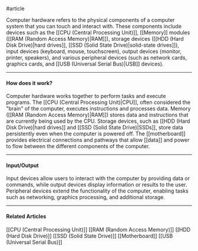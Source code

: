 #article 

Computer hardware refers to the physical components of a computer system that you can touch and interact with. These components include devices such as the [[CPU  (Central Processing Unit)]], [[Memory]] modules ([[RAM (Random Access Memory)|RAM]]), storage devices ([[HDD (Hard Disk Drive)|hard drives]], [[SSD (Solid State Drive)|solid-state drives]]), input devices (keyboard, mouse, touchscreen), output devices (monitor, printer, speakers), and various peripheral devices (such as network cards, graphics cards, and [[USB (Universal Serial Bus)|USB]] devices).

---
#### How does it work?

Computer hardware works together to perform tasks and execute programs. The [[CPU  (Central Processing Unit)|CPU]], often considered the "brain" of the computer, executes instructions and processes data. Memory ([[RAM (Random Access Memory)|RAM]]) stores data and instructions that are currently being used by the CPU. Storage devices, such as [[HDD (Hard Disk Drive)|hard drives]] and [[SSD (Solid State Drive)|SSDs]], store data persistently even when the computer is powered off. The [[motherboard]] provides electrical connections and pathways that allow [[data]] and power to flow between the different components of the computer.

---
#### Input/Output

Input devices allow users to interact with the computer by providing data or commands, while output devices display information or results to the user. Peripheral devices extend the functionality of the computer, enabling tasks such as networking, graphics processing, and additional storage.

---
#### Related Articles

[[CPU  (Central Processing Unit)]]
[[RAM (Random Access Memory)]]
[[HDD (Hard Disk Drive)]]
[[SSD (Solid State Drive)]]
[[Motherboard]]
[[USB (Universal Serial Bus)]]
